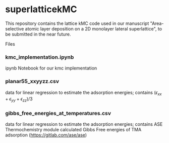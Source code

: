 # superlatticekMC
This repository contains the lattice kMC code used in our manuscript "Area-selective atomic layer deposition on a 2D monolayer lateral superlattice", to be submitted in the near future.

Files
### kmc_implementation.ipynb
  ipynb Notebook for our kmc implementation

### planar55_xxyyzz.csv
  data for linear regression to estimate the adsorption energies; contains $\mathrm(\epsilon_{xx} + \epsilon_{yy} + \epsilon_{zz})/3$ 

### gibbs_free_energies_at_temperatures.csv
  data for linear regression to estimate the adsorption energies; contains ASE Thermochemistry module calculated Gibbs Free energies of TMA adsorption (https://gitlab.com/ase/ase)
  
